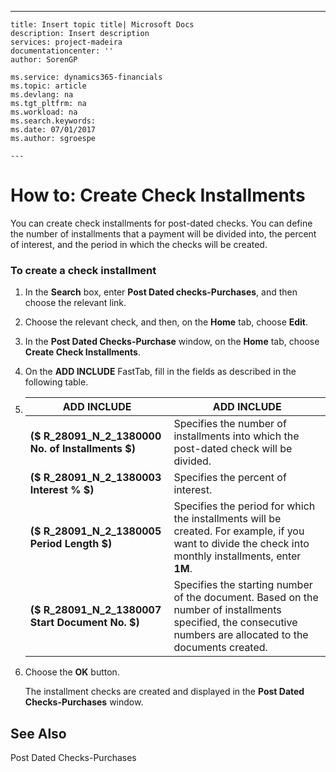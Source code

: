 ---
    title: Insert topic title| Microsoft Docs
    description: Insert description
    services: project-madeira
    documentationcenter: ''
    author: SorenGP

    ms.service: dynamics365-financials
    ms.topic: article
    ms.devlang: na
    ms.tgt_pltfrm: na
    ms.workload: na
    ms.search.keywords:
    ms.date: 07/01/2017
    ms.author: sgroespe

    ---
# How to: Create Check Installments
You can create check installments for post\-dated checks. You can define the number of installments that a payment will be divided into, the percent of interest, and the period in which the checks will be created.  
  
### To create a check installment  
  
1.  In the **Search** box, enter **Post Dated checks\-Purchases**, and then choose the relevant link.  
  
2.  Choose the relevant check, and then, on the **Home** tab, choose **Edit**.  
  
3.  In the **Post Dated Checks\-Purchase** window, on the **Home** tab, choose **Create Check Installments**.  
  
4.  On the **ADD INCLUDE<!--[!INCLUDE[bp_optionsheading](../../DesignAndEngineering/includes/bp_optionsheading_md.md)]-->** FastTab, fill in the fields as described in the following table.  
  
5.  |ADD INCLUDE<!--[!INCLUDE[bp_tablefield](../../ApplicationDesign/includes/bp_tablefield_md.md)]-->|ADD INCLUDE<!--[!INCLUDE[bp_tabledescription](../../ApplicationDesign/includes/bp_tabledescription_md.md)]-->|  
    |---------------------------------|---------------------------------------|  
    |**\($ R\_28091\_N\_2\_1380000 No. of Installments $\)**|Specifies the number of installments into which the post\-dated check will be divided.|  
    |**\($ R\_28091\_N\_2\_1380003 Interest % $\)**|Specifies the percent of interest.|  
    |**\($ R\_28091\_N\_2\_1380005 Period Length $\)**|Specifies the period for which the installments will be created. For example, if you want to divide the check into monthly installments, enter **1M**.|  
    |**\($ R\_28091\_N\_2\_1380007 Start Document No. $\)**|Specifies the starting number of the document. Based on the number of installments specified, the consecutive numbers are allocated to the documents created.|  
  
6.  Choose the **OK** button.  
  
     The installment checks are created and displayed in the **Post Dated Checks\-Purchases** window.  
  
## See Also  
 Post Dated Checks\-Purchases